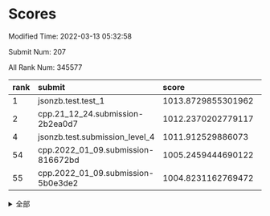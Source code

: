 # Scores

Modified Time: 2022-03-13 05:32:58

Submit Num: 207

All Rank Num: 345577

| rank |               submit               |       score        |       sigma        | pk_num |
| :--- | :--------------------------------- | :----------------- | :----------------- | :----- |
| 1    | jsonzb.test.test_1                 | 1013.8729855301962 | 0.8183126004595334 | 6681   |
| 2    | cpp.21_12_24.submission-2b2ea0d7   | 1012.2370202779117 | 0.7953253912441156 | 6676   |
| 4    | jsonzb.test.submission_level_4     | 1011.912529886073  | 0.7888259808749485 | 6679   |
| 54   | cpp.2022_01_09.submission-816672bd | 1005.2459444690122 | 0.7256241472814952 | 6678   |
| 55   | cpp.2022_01_09.submission-5b0e3de2 | 1004.8231162769472 | 0.7065292517340687 | 6680   |


<details>
<summary>全部</summary>

| rank |                 submit                 |       score        |       sigma        | pk_num |
| :--- | :------------------------------------- | :----------------- | :----------------- | :----- |
| 1    | jsonzb.test.test_1                     | 1013.8729855301962 | 0.8183126004595334 | 6681   |
| 2    | cpp.21_12_24.submission-2b2ea0d7       | 1012.2370202779117 | 0.7953253912441156 | 6676   |
| 3    | gobigger.level_3.submission_level_3_42 | 1011.9600525751116 | 0.7944110821361076 | 6676   |
| 4    | jsonzb.test.submission_level_4         | 1011.912529886073  | 0.7888259808749485 | 6679   |
| 5    | gobigger.level_3.submission_level_3_16 | 1011.5955378229401 | 0.7899916825775495 | 6675   |
| 6    | gobigger.level_3.submission_level_3_15 | 1011.1501729473092 | 0.756011640589482  | 6677   |
| 7    | gobigger.level_3.submission_level_3_20 | 1011.0000941233174 | 0.7778213177386116 | 6671   |
| 8    | gobigger.level_3.submission_level_3_29 | 1010.8953818219692 | 0.7533583694732152 | 6676   |
| 9    | gobigger.level_3.submission_level_3_0  | 1010.8469409811497 | 0.7633932439558476 | 6676   |
| 10   | gobigger.level_3.submission_level_3_22 | 1010.8468156454599 | 0.7614397888726582 | 6671   |
| 11   | gobigger.level_3.submission_level_3_6  | 1010.8226334933375 | 0.7773236069205999 | 6679   |
| 12   | gobigger.level_3.submission_level_3_9  | 1010.8020991652097 | 0.7526250572710135 | 6678   |
| 13   | gobigger.level_3.submission_level_3_21 | 1010.8007577892332 | 0.7775195218854524 | 6674   |
| 14   | gobigger.level_3.submission_level_3_4  | 1010.7586120011042 | 0.7648623855012726 | 6682   |
| 15   | gobigger.level_3.submission_level_3_36 | 1010.6017595006746 | 0.7619909893209064 | 6680   |
| 16   | gobigger.level_3.submission_level_3_23 | 1010.5782806990247 | 0.7653825042033753 | 6673   |
| 17   | gobigger.level_3.submission_level_3_41 | 1010.5711008899364 | 0.7694615552357038 | 6682   |
| 18   | gobigger.level_3.submission_level_3_27 | 1010.5684916933187 | 0.8053574242979703 | 6682   |
| 19   | gobigger.level_3.submission_level_3_19 | 1010.5206959036487 | 0.7726979227898518 | 6681   |
| 20   | gobigger.level_3.submission_level_3_39 | 1010.5124821668475 | 0.7453741106893721 | 6680   |
| 21   | gobigger.level_3.submission_level_3_7  | 1010.4859680689017 | 0.7540114161948888 | 6677   |
| 22   | gobigger.level_3.submission_level_3_33 | 1010.406068083122  | 0.7894124752276834 | 6678   |
| 23   | gobigger.level_3.submission_level_3_26 | 1010.3187808821274 | 0.7663890147131557 | 6681   |
| 24   | gobigger.level_3.submission_level_3_10 | 1010.1978828065504 | 0.7663064547305181 | 6680   |
| 25   | gobigger.level_3.submission_level_3_47 | 1010.1594496045068 | 0.7392497154790012 | 6674   |
| 26   | gobigger.level_3.submission_level_3_30 | 1010.1542447126418 | 0.7629912219805302 | 6672   |
| 27   | gobigger.level_3.submission_level_3_13 | 1010.0152766300737 | 0.7648460742138612 | 6674   |
| 28   | gobigger.level_3.submission_level_3_25 | 1010.0083740847766 | 0.7610113771311945 | 6679   |
| 29   | gobigger.level_3.submission_level_3_34 | 1010.0077766059759 | 0.8102374552097303 | 6677   |
| 30   | gobigger.level_3.submission_level_3_35 | 1009.9434664916157 | 0.7512773417347027 | 6677   |
| 31   | gobigger.level_3.submission_level_3_31 | 1009.9115277316316 | 0.7567399563307787 | 6682   |
| 32   | gobigger.level_3.submission_level_3_28 | 1009.8940684104741 | 0.7545439939374852 | 6682   |
| 33   | gobigger.level_3.submission_level_3_24 | 1009.7371946587086 | 0.7600032837773392 | 6680   |
| 34   | gobigger.level_3.submission_level_3_18 | 1009.7196410805429 | 0.7493959506363225 | 6684   |
| 35   | gobigger.level_3.submission_level_3_37 | 1009.6730079864539 | 0.7581183910346084 | 6680   |
| 36   | gobigger.level_3.submission_level_3_12 | 1009.66928932362   | 0.755764129126475  | 6677   |
| 37   | gobigger.level_3.submission_level_3_45 | 1009.6071219843319 | 0.7664808736913127 | 6686   |
| 38   | gobigger.level_3.submission_level_3_5  | 1009.5368554959128 | 0.7744673723194478 | 6679   |
| 39   | gobigger.level_3.submission_level_3_46 | 1009.4692426753193 | 0.7400195087458966 | 6682   |
| 40   | gobigger.level_3.submission_level_3_2  | 1009.4535742628232 | 0.7553384793771402 | 6678   |
| 41   | gobigger.level_3.submission_level_3_11 | 1009.412592738202  | 0.7351278072382288 | 6674   |
| 42   | gobigger.level_3.submission_level_3_49 | 1009.3810025837748 | 0.7534310715692093 | 6675   |
| 43   | gobigger.level_3.submission_level_3_32 | 1009.2906526629287 | 0.7621061359363    | 6679   |
| 44   | gobigger.level_3.submission_level_3_43 | 1009.2797582545373 | 0.7531655780728922 | 6682   |
| 45   | gobigger.level_3.submission_level_3_48 | 1009.1904881332807 | 0.7450370586155668 | 6675   |
| 46   | gobigger.level_3.submission_level_3_1  | 1009.1799124123625 | 0.7444002496910525 | 6676   |
| 47   | gobigger.level_3.submission_level_3_44 | 1009.1708490463359 | 0.7421806614320254 | 6673   |
| 48   | gobigger.level_3.submission_level_3_40 | 1009.1578170686988 | 0.7401056972333235 | 6677   |
| 49   | gobigger.level_3.submission_level_3_8  | 1008.9850568229305 | 0.7459119694805056 | 6676   |
| 50   | gobigger.level_3.submission_level_3_14 | 1008.4614244530542 | 0.7383067804578639 | 6676   |
| 51   | gobigger.level_3.submission_level_3_17 | 1008.3412279794827 | 0.7500820892968862 | 6682   |
| 52   | gobigger.level_3.submission_level_3_38 | 1008.1723811866875 | 0.7338897095747728 | 6683   |
| 53   | gobigger.level_3.submission_level_3_3  | 1008.0378544233237 | 0.7275045059814569 | 6676   |
| 54   | cpp.2022_01_09.submission-816672bd     | 1005.2459444690122 | 0.7256241472814952 | 6678   |
| 55   | cpp.2022_01_09.submission-5b0e3de2     | 1004.8231162769472 | 0.7065292517340687 | 6680   |
| 56   | gobigger.level_1.submission_level_1_0  | 1004.5905193619787 | 0.7148109453636172 | 6676   |
| 57   | gobigger.level_1.submission_level_1_36 | 1004.3855961628876 | 0.7131022927491499 | 6680   |
| 58   | gobigger.level_1.submission_level_1_26 | 1004.3559858456686 | 0.7366100514455183 | 6677   |
| 59   | gobigger.level_1.submission_level_1_6  | 1004.3225671927364 | 0.7331301472167996 | 6683   |
| 60   | gobigger.level_1.submission_level_1_48 | 1004.2269915850904 | 0.722433750593501  | 6677   |
| 61   | gobigger.level_1.submission_level_1_34 | 1004.2084666035386 | 0.726354907647493  | 6675   |
| 62   | gobigger.level_1.submission_level_1_17 | 1004.1206048644674 | 0.7093302273338331 | 6683   |
| 63   | gobigger.level_1.submission_level_1_29 | 1004.0204086204409 | 0.7204811673024748 | 6681   |
| 64   | gobigger.level_1.submission_level_1_7  | 1003.9373896157564 | 0.7121204860664563 | 6686   |
| 65   | gobigger.level_1.submission_level_1_33 | 1003.9297820521857 | 0.720261844863554  | 6677   |
| 66   | gobigger.level_1.submission_level_1_21 | 1003.9267391178531 | 0.7095943426280196 | 6681   |
| 67   | gobigger.level_1.submission_level_1_38 | 1003.9014854721879 | 0.7141039406481248 | 6674   |
| 68   | gobigger.level_1.submission_level_1_41 | 1003.8496142460165 | 0.7154251522650056 | 6677   |
| 69   | gobigger.level_1.submission_level_1_18 | 1003.8443080095028 | 0.719838298093436  | 6679   |
| 70   | gobigger.level_1.submission_level_1_42 | 1003.8310572685565 | 0.7173815387977364 | 6674   |
| 71   | gobigger.level_1.submission_level_1_46 | 1003.8222557849128 | 0.726803536415081  | 6677   |
| 72   | gobigger.level_1.submission_level_1_8  | 1003.7913919481523 | 0.7158854662041905 | 6677   |
| 73   | gobigger.level_1.submission_level_1_49 | 1003.6630509332084 | 0.7148297764195398 | 6678   |
| 74   | gobigger.level_1.submission_level_1_19 | 1003.6206608780113 | 0.726681852217783  | 6679   |
| 75   | gobigger.level_1.submission_level_1_40 | 1003.5528961865003 | 0.7292919051617848 | 6677   |
| 76   | gobigger.level_1.submission_level_1_12 | 1003.5437613653746 | 0.7200129554180349 | 6677   |
| 77   | gobigger.level_1.submission_level_1_15 | 1003.520697889253  | 0.7060013678133085 | 6675   |
| 78   | gobigger.level_1.submission_level_1_37 | 1003.4747856625582 | 0.7276930815858242 | 6682   |
| 79   | gobigger.level_1.submission_level_1_13 | 1003.46817355392   | 0.7149406895163297 | 6671   |
| 80   | gobigger.level_1.submission_level_1_2  | 1003.2803204001327 | 0.708596578762416  | 6675   |
| 81   | gobigger.level_1.submission_level_1_24 | 1003.2414422773849 | 0.726028831616107  | 6682   |
| 82   | gobigger.level_1.submission_level_1_3  | 1003.108108129808  | 0.7239568912929796 | 6678   |
| 83   | gobigger.level_1.submission_level_1_28 | 1003.0864909993322 | 0.7150455075602793 | 6676   |
| 84   | gobigger.level_1.submission_level_1_22 | 1003.0479122054949 | 0.7195265476852214 | 6676   |
| 85   | gobigger.level_1.submission_level_1_43 | 1002.9828171339902 | 0.7086152196660418 | 6681   |
| 86   | gobigger.level_1.submission_level_1_20 | 1002.9171878759591 | 0.7066150258911563 | 6675   |
| 87   | gobigger.level_1.submission_level_1_35 | 1002.913705175341  | 0.7083369561149151 | 6673   |
| 88   | gobigger.level_1.submission_level_1_39 | 1002.8759331544875 | 0.7122341978069112 | 6679   |
| 89   | gobigger.level_1.submission_level_1_45 | 1002.8689772879536 | 0.727899783917321  | 6682   |
| 90   | gobigger.level_1.submission_level_1_11 | 1002.8661629419814 | 0.7179030105571617 | 6676   |
| 91   | gobigger.level_1.submission_level_1_1  | 1002.832911144859  | 0.7141558481786897 | 6675   |
| 92   | gobigger.level_1.submission_level_1_10 | 1002.8167442763483 | 0.7158922312062257 | 6681   |
| 93   | gobigger.level_1.submission_level_1_4  | 1002.7596222588256 | 0.7130801036666627 | 6680   |
| 94   | gobigger.level_1.submission_level_1_31 | 1002.7468578827916 | 0.7231483040709948 | 6675   |
| 95   | gobigger.level_1.submission_level_1_32 | 1002.7050314741384 | 0.7138223054543059 | 6676   |
| 96   | gobigger.level_1.submission_level_1_5  | 1002.6734190643767 | 0.7050248043385509 | 6680   |
| 97   | gobigger.level_1.submission_level_1_16 | 1002.6714064832018 | 0.705490619191811  | 6682   |
| 98   | gobigger.level_1.submission_level_1_9  | 1002.4583437974314 | 0.7107625850582678 | 6679   |
| 99   | gobigger.level_1.submission_level_1_30 | 1002.4009329765969 | 0.7261617065144459 | 6677   |
| 100  | gobigger.level_1.submission_level_1_44 | 1002.3493884055802 | 0.7304872640418497 | 6681   |
| 101  | gobigger.level_1.submission_level_1_23 | 1002.2198120516612 | 0.7065284504594843 | 6673   |
| 102  | gobigger.level_1.submission_level_1_27 | 1002.1594080275261 | 0.716498896131988  | 6674   |
| 103  | gobigger.level_1.submission_level_1_14 | 1002.0675417488968 | 0.703335965451432  | 6676   |
| 104  | gobigger.level_1.submission_level_1_47 | 1001.869622319288  | 0.6991097779830605 | 6680   |
| 105  | gobigger.level_1.submission_level_1_25 | 1001.2103407116704 | 0.7092660740012631 | 6678   |
| 106  | gobigger.random.submission_random_29   | 997.2356864868334  | 0.7056133220097701 | 6678   |
| 107  | gobigger.random.submission_random_11   | 997.0718387412277  | 0.7063077294945549 | 6681   |
| 108  | gobigger.random.submission_random_40   | 996.9422293720653  | 0.7096756628223996 | 6680   |
| 109  | gobigger.random.submission_random_6    | 996.922937371031   | 0.7156592842709276 | 6678   |
| 110  | gobigger.random.submission_random_47   | 996.8928859719279  | 0.7193484376628125 | 6672   |
| 111  | gobigger.random.submission_random_45   | 996.8805651730501  | 0.7107096631027192 | 6680   |
| 112  | gobigger.random.submission_random_25   | 996.7631547977709  | 0.7258525557702716 | 6677   |
| 113  | gobigger.random.submission_random_35   | 996.74991980736    | 0.7171609285426856 | 6679   |
| 114  | gobigger.random.submission_random_10   | 996.631635733537   | 0.6967278068820122 | 6674   |
| 115  | gobigger.random.submission_random_15   | 996.6298818079673  | 0.7020756543266349 | 6677   |
| 116  | gobigger.random.submission_random_27   | 996.5517450194999  | 0.7115115091931529 | 6678   |
| 117  | gobigger.random.submission_random_32   | 996.5462319910296  | 0.7016617050021496 | 6679   |
| 118  | gobigger.random.submission_random_38   | 996.4412829922042  | 0.7066969455996465 | 6681   |
| 119  | gobigger.random.submission_random_20   | 996.4396060387526  | 0.7018218197567683 | 6680   |
| 120  | gobigger.random.submission_random_5    | 996.3283442951748  | 0.7100638297764245 | 6679   |
| 121  | gobigger.random.submission_random_21   | 996.2851352336384  | 0.7142731065420923 | 6679   |
| 122  | gobigger.random.submission_random_14   | 996.2663064055217  | 0.6978812861556288 | 6674   |
| 123  | gobigger.random.submission_random_44   | 996.2550221097637  | 0.7108390188261644 | 6679   |
| 124  | gobigger.random.submission_random_28   | 996.249131094918   | 0.7097751141157004 | 6677   |
| 125  | gobigger.random.submission_random_7    | 996.2201250120745  | 0.7128621406088607 | 6673   |
| 126  | gobigger.random.submission_random_49   | 996.1931587105474  | 0.702312724139106  | 6681   |
| 127  | gobigger.random.submission_random_17   | 996.1836096761734  | 0.7088331316449297 | 6673   |
| 128  | gobigger.random.submission_random_3    | 996.0261661514168  | 0.6940640053452195 | 6680   |
| 129  | gobigger.random.submission_random_46   | 995.9966688155446  | 0.7020355601059004 | 6669   |
| 130  | gobigger.random.submission_random_24   | 995.9518835335955  | 0.7057584536489643 | 6681   |
| 131  | gobigger.random.submission_random_18   | 995.8664150441704  | 0.7097952601956156 | 6676   |
| 132  | gobigger.random.submission_random_16   | 995.7010264153846  | 0.7125101718272103 | 6673   |
| 133  | gobigger.random.submission_random_42   | 995.6717436863721  | 0.7138943480961113 | 6676   |
| 134  | gobigger.random.submission_random_2    | 995.6400454164589  | 0.7031853704342801 | 6677   |
| 135  | gobigger.random.submission_random_12   | 995.6231955415321  | 0.7131468587636581 | 6679   |
| 136  | gobigger.random.submission_random_30   | 995.6205478678442  | 0.7223064181153273 | 6681   |
| 137  | gobigger.random.submission_random_19   | 995.6049079725183  | 0.7039100394643114 | 6675   |
| 138  | gobigger.random.submission_random_23   | 995.5960716113373  | 0.7212575508983476 | 6679   |
| 139  | gobigger.random.submission_random_48   | 995.546436287457   | 0.7122268946309895 | 6679   |
| 140  | gobigger.random.submission_random_1    | 995.4633187615602  | 0.7106617941042722 | 6672   |
| 141  | gobigger.random.submission_random_37   | 995.4399628121762  | 0.7205021105947856 | 6675   |
| 142  | gobigger.random.submission_random_43   | 995.433408553714   | 0.7214444426776545 | 6677   |
| 143  | gobigger.random.submission_random_22   | 995.4113541275201  | 0.6979944937269368 | 6676   |
| 144  | gobigger.random.submission_random_31   | 995.3662765990548  | 0.7162656859097896 | 6677   |
| 145  | gobigger.random.submission_random_9    | 995.3582052452151  | 0.6999781784230571 | 6680   |
| 146  | gobigger.random.submission_random_0    | 995.271469021769   | 0.7130674080540076 | 6680   |
| 147  | gobigger.random.submission_random_39   | 995.2397494886785  | 0.7236990766042524 | 6675   |
| 148  | gobigger.random.submission_random_13   | 995.2243906504949  | 0.7173283623487392 | 6680   |
| 149  | gobigger.random.submission_random_26   | 995.1755212946712  | 0.7130838833057865 | 6677   |
| 150  | gobigger.random.submission_random_34   | 995.114271062618   | 0.7035651224446311 | 6675   |
| 151  | gobigger.random.submission_random_8    | 994.9220409249873  | 0.7258871647283391 | 6683   |
| 152  | gobigger.random.submission_random_36   | 994.91260788275    | 0.698655639166167  | 6675   |
| 153  | gobigger.random.submission_random_41   | 994.8804366026181  | 0.7127696656090795 | 6681   |
| 154  | gobigger.random.submission_random_33   | 994.8359043317805  | 0.721268009755537  | 6676   |
| 155  | gobigger.random.submission_random_4    | 994.7117469702961  | 0.7232155687043105 | 6677   |
| 156  | gobigger.level_2.submission_level_2_38 | 994.0110019130962  | 0.7171392629066347 | 6678   |
| 157  | gobigger.level_2.submission_level_2_0  | 993.8163060822443  | 0.7367111216838959 | 6682   |
| 158  | gobigger.level_2.submission_level_2_9  | 993.4093424127096  | 0.7207740263481143 | 6677   |
| 159  | gobigger.level_2.submission_level_2_35 | 993.2357141877058  | 0.760324145721254  | 6677   |
| 160  | gobigger.level_2.submission_level_2_32 | 993.0763602319113  | 0.763143160866364  | 6679   |
| 161  | gobigger.level_2.submission_level_2_7  | 993.0760007689969  | 0.7444078409958843 | 6679   |
| 162  | gobigger.level_2.submission_level_2_4  | 992.9662015684758  | 0.7531859928804951 | 6675   |
| 163  | gobigger.level_2.submission_level_2_16 | 992.9553920604603  | 0.7419144909540776 | 6679   |
| 164  | gobigger.level_2.submission_level_2_17 | 992.9072005199317  | 0.7494278968586358 | 6680   |
| 165  | gobigger.level_2.submission_level_2_46 | 992.8578065467848  | 0.7504570369101876 | 6679   |
| 166  | gobigger.level_2.submission_level_2_8  | 992.7916184832108  | 0.757948230296144  | 6680   |
| 167  | gobigger.level_2.submission_level_2_10 | 992.7535393602225  | 0.7448685611886016 | 6680   |
| 168  | gobigger.level_2.submission_level_2_26 | 992.7253968588792  | 0.7560985175449655 | 6683   |
| 169  | gobigger.level_2.submission_level_2_48 | 992.7253433204854  | 0.7611594638105632 | 6681   |
| 170  | gobigger.level_2.submission_level_2_22 | 992.6214155081693  | 0.7447918835974726 | 6682   |
| 171  | gobigger.level_2.submission_level_2_43 | 992.6170648793558  | 0.7436361368468227 | 6677   |
| 172  | gobigger.level_2.submission_level_2_47 | 992.6080271040452  | 0.738874172718042  | 6673   |
| 173  | gobigger.level_2.submission_level_2_25 | 992.6041949748362  | 0.7322608578011347 | 6671   |
| 174  | gobigger.level_2.submission_level_2_29 | 992.587839840796   | 0.735516860927181  | 6681   |
| 175  | gobigger.level_2.submission_level_2_39 | 992.5236712342025  | 0.7350431826989259 | 6679   |
| 176  | gobigger.level_2.submission_level_2_6  | 992.5138736647417  | 0.7448728525125764 | 6676   |
| 177  | gobigger.level_2.submission_level_2_14 | 992.5114016857433  | 0.7436604517251395 | 6674   |
| 178  | gobigger.level_2.submission_level_2_49 | 992.4808128529961  | 0.7291077133409612 | 6683   |
| 179  | gobigger.level_2.submission_level_2_42 | 992.4331736284161  | 0.7417930148596655 | 6677   |
| 180  | gobigger.level_2.submission_level_2_41 | 992.3739001531035  | 0.7487751497120995 | 6683   |
| 181  | gobigger.level_2.submission_level_2_21 | 992.3288065849648  | 0.7505425772658463 | 6681   |
| 182  | gobigger.level_2.submission_level_2_1  | 992.2460422785588  | 0.7333564166169896 | 6675   |
| 183  | gobigger.level_2.submission_level_2_31 | 992.1385378221478  | 0.7584843140480294 | 6678   |
| 184  | gobigger.level_2.submission_level_2_2  | 992.1067575820749  | 0.7371323668726468 | 6678   |
| 185  | gobigger.level_2.submission_level_2_28 | 992.0049348860698  | 0.7529298482871405 | 6679   |
| 186  | gobigger.level_2.submission_level_2_33 | 991.9063104197113  | 0.7642505908573708 | 6676   |
| 187  | gobigger.level_2.submission_level_2_23 | 991.8876396810399  | 0.7505645558626157 | 6676   |
| 188  | gobigger.level_2.submission_level_2_40 | 991.8241478986315  | 0.7514122739811959 | 6674   |
| 189  | gobigger.level_2.submission_level_2_19 | 991.7384675431393  | 0.7519900770599441 | 6680   |
| 190  | gobigger.level_2.submission_level_2_44 | 991.6470591501181  | 0.7404590907693003 | 6672   |
| 191  | gobigger.level_2.submission_level_2_12 | 991.6201922618521  | 0.7622608550317898 | 6678   |
| 192  | gobigger.level_2.submission_level_2_30 | 991.4883953915001  | 0.7535002388955302 | 6681   |
| 193  | gobigger.level_2.submission_level_2_27 | 991.4818417566137  | 0.7426144823132611 | 6673   |
| 194  | gobigger.level_2.submission_level_2_13 | 991.4766686295112  | 0.7441686846032736 | 6676   |
| 195  | gobigger.level_2.submission_level_2_24 | 991.4732733600441  | 0.757396878924193  | 6678   |
| 196  | gobigger.level_2.submission_level_2_45 | 991.4716478782959  | 0.7496642917483818 | 6682   |
| 197  | gobigger.level_2.submission_level_2_18 | 991.4713424301234  | 0.7372567736281918 | 6677   |
| 198  | gobigger.level_2.submission_level_2_5  | 991.3768609070166  | 0.7584124850367667 | 6674   |
| 199  | gobigger.level_2.submission_level_2_37 | 991.3609397468417  | 0.7643713401348075 | 6682   |
| 200  | gobigger.level_2.submission_level_2_3  | 991.2834259059689  | 0.748881463730079  | 6678   |
| 201  | gobigger.level_2.submission_level_2_34 | 991.2103972922819  | 0.7550023855686013 | 6676   |
| 202  | gobigger.level_2.submission_level_2_20 | 991.0015502506826  | 0.7543892701928857 | 6677   |
| 203  | gobigger.level_2.submission_level_2_36 | 990.9943120846543  | 0.7500416177444866 | 6678   |
| 204  | gobigger.level_2.submission_level_2_11 | 990.8369255033708  | 0.774164144980377  | 6683   |
| 205  | gobigger.level_2.submission_level_2_15 | 990.4290761027992  | 0.7614464256373924 | 6678   |
| 206  | gobigger.none.submission_none_1        | 977.0782815760467  | 1.369504873836439  | 6672   |
| 207  | gobigger.none.submission_none_0        | 976.2813271583742  | 1.4556132902330141 | 6681   |

</details>
